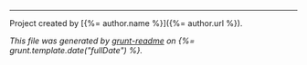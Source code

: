 
***

Project created by [{%= author.name %}]({%= author.url %}).

_This file was generated by [grunt-readme](https://github.com/assemble/grunt-readme) on {%= grunt.template.date("fullDate") %}._
